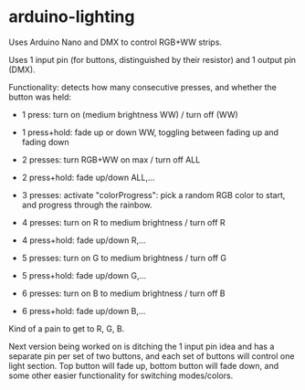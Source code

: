 # arduino-lighting
Uses Arduino Nano and DMX to control RGB+WW strips.

Uses 1 input pin (for buttons, distinguished by their resistor) and 1 output pin (DMX).

Functionality: detects how many consecutive presses, and whether the button was held:
  - 1 press: turn on (medium brightness WW) / turn off (WW)
  - 1 press+hold: fade up or down WW, toggling between fading up and fading down
  
  - 2 presses: turn RGB+WW on max / turn off ALL
  - 2 press+hold: fade up/down ALL,...
  
  - 3 presses: activate "colorProgress": pick a random RGB color to start, and progress through the rainbow.
  
  - 4 presses: turn on R to medium brightness / turn off R
  - 4 press+hold: fade up/down R,...
  
  - 5 presses: turn on G to medium brightness / turn off G
  - 5 press+hold: fade up/down G,...
  
  - 6 presses: turn on B to medium brightness / turn off B
  - 6 press+hold: fade up/down B,...

Kind of a pain to get to R, G, B.

Next version being worked on is ditching the 1 input pin idea and has a separate pin per set of two buttons, and each set of buttons will control one light section. Top button will fade up, bottom button will fade down, and some other easier functionality for switching modes/colors.
